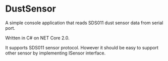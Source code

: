 # DustSensor
A simple console application that reads SDS011 dust sensor data from serial port.

Written in C# on NET Core 2.0.

It supports SDS011 sensor protocol. 
However it should be easy to support other sensor by implementing ISensor interface.
